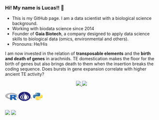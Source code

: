 ### Hi! My name is Lucas!! 👋

  - This is my GitHub page. I am a data scientist with a biological science background.
  - Working with biodata science since 2014
  - Founder of **Gaia Biotech**, a company designed to apply data science skills to biological data (omics, environmental and others).
  - Pronouns: He/His
  
  I am now invested in the relation of **transposable elements** and the **birth and death of genes** in arachnids. TE domestication makes the floor for the birth of genes but also brings death to them when the insertion breaks the coding sequence. Does bursts in gene expansion correlate with higher ancient TE activity?
  
 <div align="center">
  <a href="https://github.com/lcanesin">
  <img height="160em" src="https://github-readme-stats.vercel.app/api?username=lcanesin&show_icons=true&theme=ocean_dark&include_all_commits=true&count_private=true"/>
  <img height="160em" src="https://github-readme-stats.vercel.app/api/top-langs/?username=lcanesin&layout=compact&langs_count=7&theme=ocean_dark"/>
</div>
<div style="display: inline_block"><br>
  <img align="center" alt="Lucas-R" height="30" width="40" src="https://raw.githubusercontent.com/devicons/devicon/master/icons/r/r-original.svg">
  <img align="center" alt="Lucas-Perl" height="30" width="40" src="https://raw.githubusercontent.com/devicons/devicon/master/icons/perl/perl-original.svg">
  <img align="center" alt="Lucas-Python" height="30" width="40" src="https://raw.githubusercontent.com/devicons/devicon/master/icons/python/python-original.svg">
</div>
  
  ##
 
<div> 
  <a href = "mailto:lucascanesin@gmail.com"><img src="https://img.shields.io/badge/-Gmail-%23333?style=for-the-badge&logo=gmail&logoColor=white" target="_blank"></a>
  <a href="https://linkedin.com/in/lucas-canesin-2822a170" target="_blank"><img src="https://img.shields.io/badge/-LinkedIn-%230077B5?style=for-the-badge&logo=linkedin&logoColor=white" target="_blank"></a> 
 
  
 
</div>

<!--
**lcanesin/lcanesin** is a ✨ _special_ ✨ repository because its `README.md` (this file) appears on your GitHub profile.

Here are some ideas to get you started:

- 🔭 I’m currently working on ...
- 🌱 I’m currently learning ...
- 👯 I’m looking to collaborate on ...
- 🤔 I’m looking for help with ...
- 💬 Ask me about ...
- 📫 How to reach me: ...
- 😄 Pronouns: ...
- ⚡ Fun fact: ...
-->
